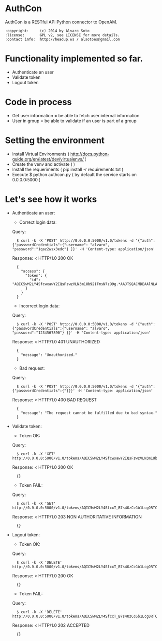 AuthCon
=======

AuthCon is a RESTful API Python connector to OpenAM.

    :copyright:     (c) 2014 by Alvaro Soto
    :license:       GPL v2, see LICENSE for more details.
    :contact info:  http://headup.ws / alsotoes@gmail.com


Functionality implemented so far.
=======
- Authenticate an user
- Validate token
- Logout token


Code in process
=======
- Get user information = be able to fetch user internal information
- User in group = be able to validate if an user is part of a group


Setting the environment
=======
- Install Virtual Environments ( http://docs.python-guide.org/en/latest/dev/virtualenvs/ )
- Create the venv and activate ( )
- Install the requeriments ( pip install -r requirements.txt )
- Execute $ python authcon.py ( by default the service starts on 0.0.0.0:5000 )


Let's see how it works
=======

* Authenticate an user:

	- Correct login data:

	Query:

		$ curl -k -X 'POST' http://0.0.0.0:5000/v1.0/tokens -d '{"auth":{"passwordCredentials":{"username": "alvaro", "password":"1qaz2wsx3edc"} }}' -H 'Content-type: application/json'

	Response: < HTTP/1.0 200 OK

		{
		  "access": {
			"token": {
			  "id": "AQIC5wM2LY4SfcwxawY2IQsFzwzVLN3m1Ub92IFmsN7zO9g.*AAJTSQACMDEAAlNLABMtMjc4MDc4NTI5NzcwNDc1NDEw*"
			}
		  }
		}

	- Incorrect login data:

	Query:

		$ curl -k -X 'POST' http://0.0.0.0:5000/v1.0/tokens -d '{"auth":{"passwordCredentials":{"username": "alvaro", "password":"1234567890"} }}' -H 'Content-type: application/json'

	Response: < HTTP/1.0 401 UNAUTHORIZED

		{
		  "message": "Unauthorized."
		}

	- Bad request: 

	Query:

		$ curl -k -X 'POST' http://0.0.0.0:5000/v1.0/tokens -d '{"auth":{"passwordCredentials":{"}}}' -H 'Content-type: application/json'

	Response: < HTTP/1.0 400 BAD REQUEST

		{
		  "message": "The request cannot be fulfilled due to bad syntax."
		}

* Validate token:

	- Token OK:

	Query: 

		$ curl -k -X 'GET' http://0.0.0.0:5000/v1.0/tokens/AQIC5wM2LY4SfcwxawY2IQsFzwzVLN3m1Ub92IFmsN7zO9g.*AAJTSQACMDEAAlNLABMtMjc4MDc4NTI5NzcwNDc1NDEw

	Response: < HTTP/1.0 200 OK

		{}

	- Token FAIL:

	Query:

		$ curl -k -X 'GET' http://0.0.0.0:5000/v1.0/tokens/AQIC5wM2LY4SfcxT_B7s4OzCcGb1LcgORTCCIAPTuoqBsFw.*AAJTSQACMDEAAlNLABQtOTEzMzk1NjM0NDU5ODMxNDg5OQ..*

	Response: < HTTP/1.0 203 NON AUTHORITATIVE INFORMATION

		{}

* Logout token:

	- Token OK:

	Query:

		$ curl -k -X 'DELETE' http://0.0.0.0:5000/v1.0/tokens/AQIC5wM2LY4SfcxT_B7s4OzCcGb1LcgORTCCIAPTuoqBsFw.*AAJTSQACMDEAAlNLABQtOTEzMzk1NjM0NDU5ODMxNDg5OQ..*

	Response: < HTTP/1.0 200 OK

		{}

	- Token FAIL:

	Query: 

		$ curl -k -X 'DELETE' http://0.0.0.0:5000/v1.0/tokens/AQIC5wM2LY4SfcxT_B7s4OzCcGb1LcgORTCCIAPTuoqBsFw
		
	Response: < HTTP/1.0 202 ACCEPTED

		{}
